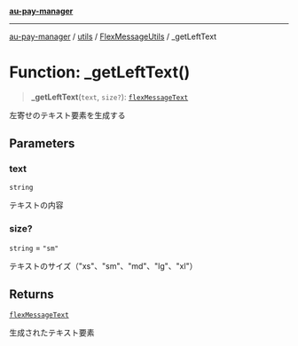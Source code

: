 [**au-pay-manager**](../../../../README.md)

***

[au-pay-manager](../../../../README.md) / [utils](../../../README.md) / [FlexMessageUtils](../README.md) / \_getLeftText

# Function: \_getLeftText()

> **\_getLeftText**(`text`, `size?`): [`flexMessageText`](../../../../interfaces/interfaces/flexMessageText.md)

左寄せのテキスト要素を生成する

## Parameters

### text

`string`

テキストの内容

### size?

`string` = `"sm"`

テキストのサイズ（"xs"、"sm"、"md"、"lg"、"xl"）

## Returns

[`flexMessageText`](../../../../interfaces/interfaces/flexMessageText.md)

生成されたテキスト要素
